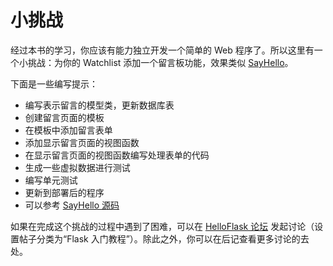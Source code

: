 # 小挑战

经过本书的学习，你应该有能力独立开发一个简单的 Web 程序了。所以这里有一个小挑战：为你的 Watchlist 添加一个留言板功能，效果类似 [SayHello](http://sayhello.helloflask.com)。

下面是一些编写提示：

* 编写表示留言的模型类，更新数据库表
* 创建留言页面的模板
* 在模板中添加留言表单
* 添加显示留言页面的视图函数
* 在显示留言页面的视图函数编写处理表单的代码
* 生成一些虚拟数据进行测试
* 编写单元测试
* 更新到部署后的程序
* 可以参考 [SayHello 源码](https://github.com/greyli/sayhello)

如果在完成这个挑战的过程中遇到了困难，可以在 [HelloFlask 论坛](https://discuss.helloflask.com) 发起讨论（设置帖子分类为“Flask 入门教程”）。除此之外，你可以在后记查看更多讨论的去处。
